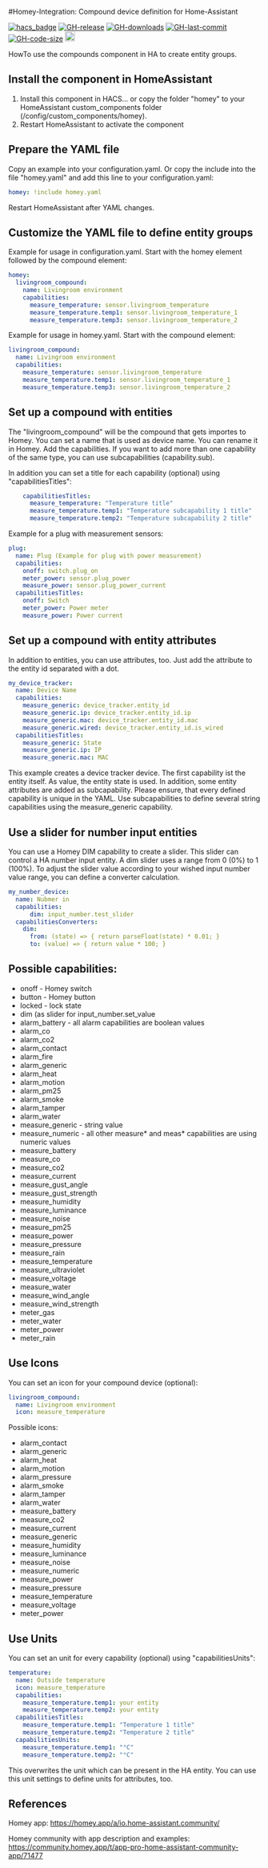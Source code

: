 #Homey-Integration: Compound device definition for Home-Assistant

[![hacs_badge](https://img.shields.io/badge/HACS-Default-orange.svg?style=flat-square)](https://github.com/hacs)
[![GH-release](https://img.shields.io/github/v/release/RonnyWinkler/homeassistant.homey.svg?style=flat-square)](https://github.com/RonnyWinkler/homeassistant.homey/releases)
[![GH-downloads](https://img.shields.io/github/downloads/RonnyWinkler/homeassistant.homey/total?style=flat-square)](https://github.com/RonnyWinkler/homeassistant.homey/releases)
[![GH-last-commit](https://img.shields.io/github/last-commit/RonnyWinkler/homeassistant.homey.svg?style=flat-square)](https://github.com/RonnyWinkler/homeassistant.homey/commits/master)
[![GH-code-size](https://img.shields.io/github/languages/code-size/RonnyWinkler/homeassistant.homey.svg?color=red&style=flat-square)](https://github.com/RonnyWinkler/homeassistant.homey)
<a href="https://paypal.me/winklerronny"><img src="https://www.paypalobjects.com/en_US/i/btn/btn_donate_SM.gif" height="20"></a>

HowTo use the compounds component in HA to create entity groups.

## Install the component in HomeAssistant

1) Install this component in HACS... or copy the folder "homey" to your HomeAssistant custom_components folder (/config/custom_components/homey).
2) Restart HomeAssistant to activate the component


## Prepare the YAML file

Copy an example into your configuration.yaml. Or copy the include into the file "homey.yaml" and add this line to your configuration.yaml:
```yaml
homey: !include homey.yaml
```
Restart HomeAssistant after YAML changes.

## Customize the YAML file to define entity groups

Example for usage in configuration.yaml. Start with the homey element followed by the compound element:
```yaml
homey:
  livingroom_compound:
    name: Livingroom environment
    capabilities:
      measure_temperature: sensor.livingroom_temperature
      measure_temperature.temp1: sensor.livingroom_temperature_1
      measure_temperature.temp3: sensor.livingroom_temperature_2
```

Example for usage in homey.yaml. Start with the compound element:
```yaml
livingroom_compound:
  name: Livingroom environment
  capabilities:
    measure_temperature: sensor.livingroom_temperature
    measure_temperature.temp1: sensor.livingroom_temperature_1
    measure_temperature.temp3: sensor.livingroom_temperature_2
```

## Set up a compound with entities

The "livingroom_compound" will be the compound that gets importes to Homey.
You can set a name that is used as device name. You can rename it in Homey.
Add the capabilities. If you want to add more than one capability of the same type, you can use subcapabilities (capability.sub).

In addition you can set a title for each capability (optional) using "capabilitiesTitles":
```yaml
    capabilitiesTitles:
      measure_temperature: "Temperature title"
      measure_temperature.temp1: "Temperature subcapability 1 title"
      measure_temperature.temp2: "Temperature subcapability 2 title"
```

Example for a plug with measurement sensors:
```yaml
plug:
  name: Plug (Example for plug with power measurement)
  capabilities:
    onoff: switch.plug_on
    meter_power: sensor.plug_power
    measure_power: sensor.plug_power_current
  capabilitiesTitles:
    onoff: Switch
    meter_power: Power meter
    measure_power: Power current
```

## Set up a compound with entity attributes

In addition to entities, you can use attributes, too. 
Just add the attribute to the entity id separated with a dot.
```yaml
my_device_tracker:
  name: Device Name
  capabilities:
    measure_generic: device_tracker.entity_id
    measure_generic.ip: device_tracker.entity_id.ip
    measure_generic.mac: device_tracker.entity_id.mac
    measure_generic.wired: device_tracker.entity_id.is_wired
  capabilitiesTitles:
    measure_generic: State
    measure_generic.ip: IP
    measure_generic.mac: MAC
```

This example creates a device tracker device. The first capability ist the entity itself. As value, the entity state is used.
In addition, some entity attributes are added as subcapability. Please ensure, that every defined capability is unique in the YAML. Use subcapabilities to define several string capabilities using the measure_generic capability.

## Use a slider for number input entities

You can use a Homey DIM capability to create a slider. This slider can control a HA number input entity.
A dim slider uses a range from 0 (0%) to 1 (100%). To adjust the slider value according to your wished input number value range, you can define a converter calculation.
```yaml
my_number_device:
  name: Nubmer in
  capabilities:
      dim: input_number.test_slider
  capabilitiesConverters:
    dim: 
      from: (state) => { return parseFloat(state) * 0.01; }
      to: (value) => { return value * 100; }
```


## Possible capabilities:

- onoff - Homey switch
- button - Homey button
- locked - lock state
- dim (as slider for input_number.set_value
- alarm_battery - all alarm capabilities are boolean values
- alarm_co
- alarm_co2
- alarm_contact
- alarm_fire
- alarm_generic
- alarm_heat
- alarm_motion
- alarm_pm25
- alarm_smoke
- alarm_tamper
- alarm_water
- measure_generic - string value
- measure_numeric - all other measure* and meas* capabilities are using numeric values
- measure_battery
- measure_co
- measure_co2
- measure_current
- measure_gust_angle
- measure_gust_strength
- measure_humidity
- measure_luminance
- measure_noise
- measure_pm25
- measure_power
- measure_pressure
- measure_rain
- measure_temperature
- measure_ultraviolet
- measure_voltage
- measure_water
- measure_wind_angle
- measure_wind_strength
- meter_gas
- meter_water
- meter_power
- meter_rain

## Use Icons

You can set an icon for your compound device  (optional):
```yaml
livingroom_compound:
  name: Livingroom environment
  icon: measure_temperature
```

Possible icons:
- alarm_contact
- alarm_generic
- alarm_heat
- alarm_motion
- alarm_pressure
- alarm_smoke
- alarm_tamper
- alarm_water
- measure_battery
- measure_co2
- measure_current
- measure_generic
- measure_humidity
- measure_luminance
- measure_noise
- measure_numeric
- measure_power
- measure_pressure
- measure_temperature
- measure_voltage
- meter_power

## Use Units

You can set an unit for every capability (optional) using "capabilitiesUnits":
```yaml
temperature:
  name: Outside temperature
  icon: measure_temperature
  capabilities:
    measure_temperature.temp1: your entity
    measure_temperature.temp2: your entity
  capabilitiesTitles:
    measure_temperature.temp1: "Temperature 1 title"
    measure_temperature.temp2: "Temperature 2 title"
  capabilitiesUnits:
    measure_temperature.temp1: "°C"
    measure_temperature.temp2: "°C"
```

This overwrites the unit which can be present in the HA entity.
You can use this unit settings to define units for attributes, too.

## References

Homey app:
https://homey.app/a/io.home-assistant.community/

Homey community with app description and examples:
https://community.homey.app/t/app-pro-home-assistant-community-app/71477